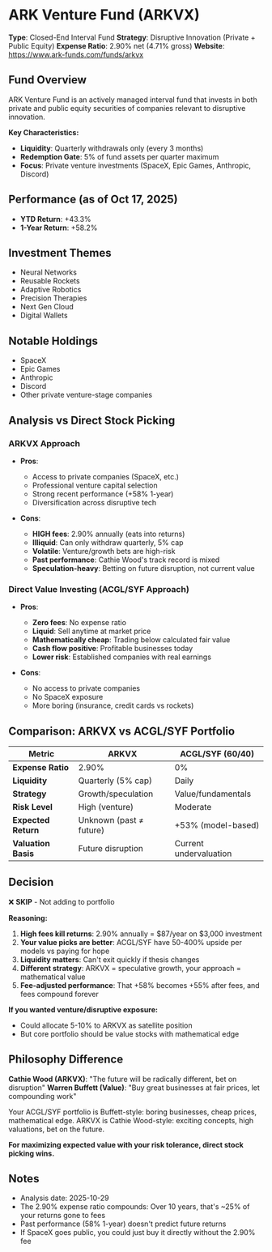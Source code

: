 # ARK Venture Fund (ARKVX)

**Type**: Closed-End Interval Fund
**Strategy**: Disruptive Innovation (Private + Public Equity)
**Expense Ratio**: 2.90% net (4.71% gross)
**Website**: https://www.ark-funds.com/funds/arkvx

## Fund Overview

ARK Venture Fund is an actively managed interval fund that invests in both private and public equity securities of companies relevant to disruptive innovation.

**Key Characteristics:**
- **Liquidity**: Quarterly withdrawals only (every 3 months)
- **Redemption Gate**: 5% of fund assets per quarter maximum
- **Focus**: Private venture investments (SpaceX, Epic Games, Anthropic, Discord)

## Performance (as of Oct 17, 2025)

- **YTD Return**: +43.3%
- **1-Year Return**: +58.2%

## Investment Themes

- Neural Networks
- Reusable Rockets
- Adaptive Robotics
- Precision Therapies
- Next Gen Cloud
- Digital Wallets

## Notable Holdings

- SpaceX
- Epic Games
- Anthropic
- Discord
- Other private venture-stage companies

## Analysis vs Direct Stock Picking

### ARKVX Approach
- **Pros**:
  - Access to private companies (SpaceX, etc.)
  - Professional venture capital selection
  - Strong recent performance (+58% 1-year)
  - Diversification across disruptive tech

- **Cons**:
  - **HIGH fees**: 2.90% annually (eats into returns)
  - **Illiquid**: Can only withdraw quarterly, 5% cap
  - **Volatile**: Venture/growth bets are high-risk
  - **Past performance**: Cathie Wood's track record is mixed
  - **Speculation-heavy**: Betting on future disruption, not current value

### Direct Value Investing (ACGL/SYF Approach)
- **Pros**:
  - **Zero fees**: No expense ratio
  - **Liquid**: Sell anytime at market price
  - **Mathematically cheap**: Trading below calculated fair value
  - **Cash flow positive**: Profitable businesses today
  - **Lower risk**: Established companies with real earnings

- **Cons**:
  - No access to private companies
  - No SpaceX exposure
  - More boring (insurance, credit cards vs rockets)

## Comparison: ARKVX vs ACGL/SYF Portfolio

| Metric | ARKVX | ACGL/SYF (60/40) |
|--------|-------|------------------|
| **Expense Ratio** | 2.90% | 0% |
| **Liquidity** | Quarterly (5% cap) | Daily |
| **Strategy** | Growth/speculation | Value/fundamentals |
| **Risk Level** | High (venture) | Moderate |
| **Expected Return** | Unknown (past ≠ future) | +53% (model-based) |
| **Valuation Basis** | Future disruption | Current undervaluation |

## Decision

❌ **SKIP** - Not adding to portfolio

**Reasoning:**
1. **High fees kill returns**: 2.90% annually = $87/year on $3,000 investment
2. **Your value picks are better**: ACGL/SYF have 50-400% upside per models vs paying for hope
3. **Liquidity matters**: Can't exit quickly if thesis changes
4. **Different strategy**: ARKVX = speculative growth, your approach = mathematical value
5. **Fee-adjusted performance**: That +58% becomes +55% after fees, and fees compound forever

**If you wanted venture/disruptive exposure:**
- Could allocate 5-10% to ARKVX as satellite position
- But core portfolio should be value stocks with mathematical edge

## Philosophy Difference

**Cathie Wood (ARKVX)**: "The future will be radically different, bet on disruption"
**Warren Buffett (Value)**: "Buy great businesses at fair prices, let compounding work"

Your ACGL/SYF portfolio is Buffett-style: boring businesses, cheap prices, mathematical edge.
ARKVX is Cathie Wood-style: exciting concepts, high valuations, bet on the future.

**For maximizing expected value with your risk tolerance, direct stock picking wins.**

## Notes
- Analysis date: 2025-10-29
- The 2.90% expense ratio compounds: Over 10 years, that's ~25% of your returns gone to fees
- Past performance (58% 1-year) doesn't predict future returns
- If SpaceX goes public, you could just buy it directly without the 2.90% fee
